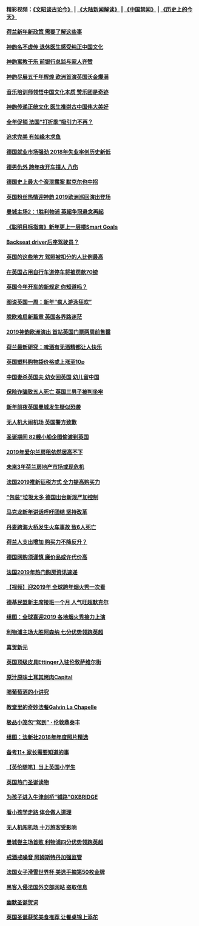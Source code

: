 #### 精彩视频：[《文昭谈古论今》](https://github.com/gfw-breaker/wenzhao/blob/master/README.md?t=01091530) | [《大陆新闻解读》](https://github.com/gfw-breaker/ntdtv-comedy/blob/master/README.md?t=01091530) | [《中国禁闻》](https://github.com/gfw-breaker/ntdtv-news/blob/master/README.md?t=01091530) | [《历史上的今天》](https://github.com/gfw-breaker/today-in-history/blob/master/README.md?t=01091530) 

#### [荷兰新年新政策 需要了解这些事](../pages/nsc974/n10963965.md?t=01091530) 

#### [神韵名不虚传 退休医生感受纯正中国文化](../pages/nsc974/n10962905.md?t=01091530) 

#### [神韵寓教于乐 前银行总监与家人齐赞](../pages/nsc974/n10962993.md?t=01091530) 

#### [神韵尽展五千年辉煌 欧洲首演英国沃金爆满](../pages/nsc974/n10962683.md?t=01091530) 

#### [音乐培训师领悟中国文化本质 赞乐团是奇迹](../pages/nsc974/n10962443.md?t=01091530) 

#### [神韵传递正统文化 医生推崇古中国伟大美好](../pages/nsc974/n10962397.md?t=01091530) 

#### [全年促销 法国“打折季”吸引力不再？](../pages/nsc974/n10961553.md?t=01091530) 

#### [追求完美 有如缘木求鱼](../pages/nsc974/n10962255.md?t=01091530) 

#### [德国就业市场强劲 2018年失业率创历史新低](../pages/nsc974/n10961491.md?t=01091530) 

#### [德男仇外 跨年夜开车撞人 八伤](../pages/nsc974/n10961367.md?t=01091530) 

#### [德国史上最大个资泄露案 默克尔也中招](../pages/nsc974/n10960100.md?t=01091530) 

#### [英国粉丝热情迎神韵 2019欧洲巡回演出登场](../pages/nsc974/n10958683.md?t=01091530) 

#### [曼城主场2：1胜利物浦 英超争冠悬念再起](../pages/nsc974/n10954843.md?t=01091530) 

#### [《聪明目标指南》新年更上一层楼Smart Goals](../pages/nsc974/n10954583.md?t=01091530) 

#### [Backseat driver后座驾驶员？](../pages/nsc974/n10954192.md?t=01091530) 

#### [英国的这些地方 驾照被扣分的人比例最高](../pages/nsc974/n10954152.md?t=01091530) 

#### [在英国占用自行车道停车将被罚款70镑](../pages/nsc974/n10954142.md?t=01091530) 

#### [英国今年开车的新规定 你知道吗？](../pages/nsc974/n10953267.md?t=01091530) 

#### [图说英国一周：新年“疯人游泳狂欢”](../pages/nsc974/n10953234.md?t=01091530) 

#### [脱欧难启新篇章 英国各界路迷茫](../pages/nsc974/n10951727.md?t=01091530) 

#### [2019神韵欧洲演出 首站英国门票两周前售罄](../pages/nsc974/n10951678.md?t=01091530) 

#### [荷兰最新研究：啤酒有无酒精都让人快乐](../pages/nsc974/n10950834.md?t=01091530) 

#### [英国塑料购物袋价格或上涨至10p](../pages/nsc974/n10951770.md?t=01091530) 

#### [中国妻杀英国夫 幼女回英国 幼儿留中国](../pages/nsc974/n10951754.md?t=01091530) 

#### [保险诈骗致五人死亡 英国三男子被判坐牢](../pages/nsc974/n10951747.md?t=01091530) 

#### [新年前夜英国曼城发生疑似恐袭](../pages/nsc974/n10951741.md?t=01091530) 

#### [无人机大闹机场 英国警方致歉](../pages/nsc974/n10951733.md?t=01091530) 

#### [圣诞期间 82艘小船企图偷渡到英国](../pages/nsc974/n10951711.md?t=01091530) 

#### [2019年爱尔兰房租依然居高不下](../pages/nsc974/n10950906.md?t=01091530) 

#### [未来3年荷兰房地产市场或现危机](../pages/nsc974/n10950888.md?t=01091530) 

#### [法国2019推新征税方式 全力提高购买力](../pages/nsc974/n10946987.md?t=01091530) 

#### [“包装”垃圾太多 德国出台新规严加控制](../pages/nsc974/n10948358.md?t=01091530) 

#### [马克龙新年讲话呼吁团结 坚持改革](../pages/nsc974/n10947012.md?t=01091530) 

#### [丹麦跨海大桥发生火车事故 致6人死亡](../pages/nsc974/n10948353.md?t=01091530) 

#### [荷兰人支出增加 购买力不降反升？](../pages/nsc974/n10948390.md?t=01091530) 

#### [德国网购须谨慎 廉价品或许代价高](../pages/nsc974/n10948233.md?t=01091530) 

#### [法国2019年热门购房资讯速递](../pages/nsc974/n10947033.md?t=01091530) 

#### [【视频】迎2019年 全球跨年烟火秀一次看](../pages/nsc974/n10946627.md?t=01091530) 

#### [德基民盟新主席接班一个月 人气旺超默克尔](../pages/nsc974/n10946634.md?t=01091530) 

#### [组图：全球喜迎2019 各地烟火秀接力上演](../pages/nsc974/n10945584.md?t=01091530) 

#### [利物浦主场大胜阿森纳 七分优势领跑英超](../pages/nsc974/n10945421.md?t=01091530) 

#### [喜贺新元](../pages/nsc974/n10936605.md?t=01091530) 

#### [英国顶级皮具Ettinger入驻伦敦萨维尔街](../pages/nsc974/n10936595.md?t=01091530) 

#### [原汁原味土耳其烤肉Capital](../pages/nsc974/n10936573.md?t=01091530) 

#### [喝葡萄酒的小讲究](../pages/nsc974/n10936535.md?t=01091530) 

#### [教堂里的奇妙法餐Galvin La Chapelle](../pages/nsc974/n10935913.md?t=01091530) 

#### [极品小笼包“驾到” · 伦敦鼎泰丰](../pages/nsc974/n10935791.md?t=01091530) 

#### [组图：法新社2018年年度照片精选](../pages/nsc974/n10935213.md?t=01091530) 

#### [备考11+ 家长需要知道的事](../pages/nsc974/n10934312.md?t=01091530) 

#### [【英伦随笔】当上英国小学生](../pages/nsc974/n10934305.md?t=01091530) 

#### [英国热门圣诞读物](../pages/nsc974/n10934285.md?t=01091530) 

#### [为孩子进入牛津剑桥“铺路”OXBRIDGE](../pages/nsc974/n10934233.md?t=01091530) 

#### [看小孩学走路 体会做人道理](../pages/nsc974/n10934169.md?t=01091530) 

#### [无人机闯机场  十万旅客受影响](../pages/nsc974/n10934028.md?t=01091530) 

#### [曼城尝主场首败 利物浦四分优势领跑英超](../pages/nsc974/n10932818.md?t=01091530) 

#### [戒酒戒噪音 阿姆斯特丹加强监管](../pages/nsc974/n10928070.md?t=01091530) 

#### [法国女子滑雪世界杯 美选手摘第50枚金牌](../pages/nsc974/n10927351.md?t=01091530) 

#### [黑客入侵法国外交部网站 盗取信息](../pages/nsc974/n10927269.md?t=01091530) 

#### [幽默圣诞贺词](../pages/nsc974/n10926672.md?t=01091530) 

#### [英国圣诞获奖美食推荐 让餐桌锦上添花](../pages/nsc974/n10926641.md?t=01091530) 

